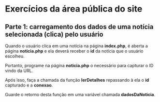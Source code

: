 # Exercícios da área pública do site

## Parte 1: carregamento dos dados de uma notícia selecionada (clica) pelo usuário

Quando o usuário clica em uma notícia na página **index.php**, é aberta a página **noticia.php** e ela deverá receber o **id** da notícia que o usuário escolheu.

Portanto, programe na página **noticia.php** o necessário para capturar o ID vindo da URL.

Após isso, faça a chamada da função **lerDetalhes** repassando à ela o **id** capturado e a **conexao**.

Guarde o retorno desta função em uma variável chamada **dadosDaNoticia**.